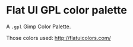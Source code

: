 # Flat UI GPL color palette
A `.gpl` Gimp Color Palette.

Those colors used:
http://flatuicolors.com/